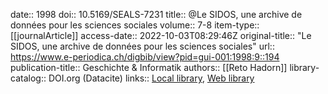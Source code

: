 date:: 1998
doi:: 10.5169/SEALS-7231
title:: @Le SIDOS, une archive de données pour les sciences sociales
volume:: 7-8
item-type:: [[journalArticle]]
access-date:: 2022-10-03T08:29:46Z
original-title:: "Le SIDOS, une archive de données pour les sciences sociales"
url:: https://www.e-periodica.ch/digbib/view?pid=gui-001:1998:9::194
publication-title:: Geschichte & Informatik
authors:: [[Reto Hadorn]]
library-catalog:: DOI.org (Datacite)
links:: [Local library](zotero://select/groups/2386895/items/EHE9ILCV), [Web library](https://www.zotero.org/groups/2386895/items/EHE9ILCV)
